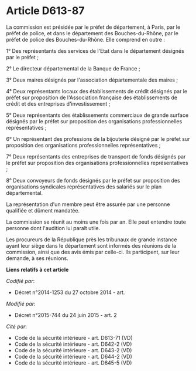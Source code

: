 # Article D613-87

La commission est présidée par le préfet de département, à Paris, par le préfet de police, et dans le département des
Bouches-du-Rhône, par le préfet de police des Bouches-du-Rhône. Elle comprend en outre :

1° Des représentants des services de l'Etat dans le département désignés par le préfet ;

2° Le directeur départemental de la Banque de France ;

3° Deux maires désignés par l'association départementale des maires ;

4° Deux représentants locaux des établissements de crédit désignés par le préfet sur proposition de l'Association française
des établissements de crédit et des entreprises d'investissement ;

5° Deux représentants des établissements commerciaux de grande surface désignés par le préfet sur proposition des
organisations professionnelles représentatives ;

6° Un représentant des professions de la bijouterie désigné par le préfet sur proposition des organisations professionnelles
représentatives ;

7° Deux représentants des entreprises de transport de fonds désignés par le préfet sur proposition des organisations
professionnelles représentatives ;

8° Deux convoyeurs de fonds désignés par le préfet sur proposition des organisations syndicales représentatives des salariés
sur le plan départemental.

La représentation d'un membre peut être assurée par une personne qualifiée et dûment mandatée.  

La commission se réunit au moins une fois par an. Elle peut entendre toute personne dont l'audition lui paraît utile.

Les procureurs de la République près les tribunaux de grande instance ayant leur siège dans le département sont informés des
réunions de la commission, ainsi que des avis émis par celle-ci. Ils participent, sur leur demande, à ses réunions.

**Liens relatifs à cet article**

_Codifié par_:

  - Décret n°2014-1253 du 27 octobre 2014 - art.

_Modifié par_:

  - Décret n°2015-744 du 24 juin 2015 - art. 2

_Cité par_:

  - Code de la sécurité intérieure - art. D613-71 (VD)
  - Code de la sécurité intérieure - art. D642-2 (VD)
  - Code de la sécurité intérieure - art. D643-2 (VD)
  - Code de la sécurité intérieure - art. D644-2 (VD)
  - Code de la sécurité intérieure - art. D645-5 (VD)
